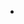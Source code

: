 -  

<!---
Sme11yfeet/Sme11yfeet is a ✨ special ✨ repository because its `README.md` (this file) appears on your GitHub profile.
You can click the Preview link to take a look at your changes.
--->

